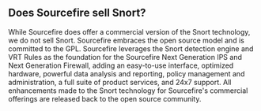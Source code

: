 ## Does Sourcefire sell Snort? ##

While Sourcefire does offer a commercial version of the Snort technology, we do not sell Snort. Sourcefire embraces the open source model and is committed to the GPL. Sourcefire leverages the Snort detection engine and VRT Rules as the foundation for the Sourcefire Next Generation IPS and Next Generation Firewall, adding an easy-to-use interface, optimized hardware, powerful data analysis and reporting, policy management and administration, a full suite of product services, and 24x7 support. All enhancements made to the Snort technology for Sourcefire's commercial offerings are released back to the open source community.
